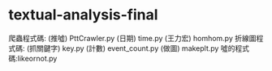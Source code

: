 # textual-analysis-final
爬蟲程式碼:
(推噓) PttCrawler.py
(日期) time.py
	(王力宏) homhom.py
折線圖程式碼:
(抓關鍵字) key.py
(計數) event_count.py
(做圖) makeplt.py
噓的程式碼:likeornot.py
